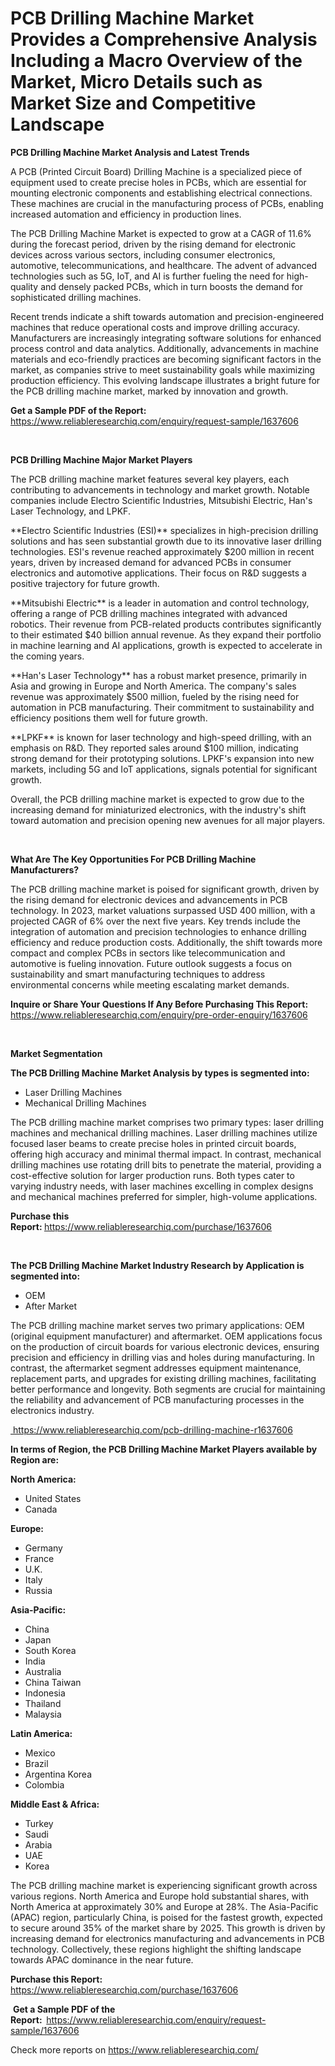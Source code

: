 <p><h1>PCB Drilling Machine Market Provides a Comprehensive Analysis Including a Macro Overview of the Market, Micro Details such as Market Size and Competitive Landscape</h1></p><p><strong>PCB Drilling Machine Market Analysis and Latest Trends</strong></p>
<p><p>A PCB (Printed Circuit Board) Drilling Machine is a specialized piece of equipment used to create precise holes in PCBs, which are essential for mounting electronic components and establishing electrical connections. These machines are crucial in the manufacturing process of PCBs, enabling increased automation and efficiency in production lines.</p><p>The PCB Drilling Machine Market is expected to grow at a CAGR of 11.6% during the forecast period, driven by the rising demand for electronic devices across various sectors, including consumer electronics, automotive, telecommunications, and healthcare. The advent of advanced technologies such as 5G, IoT, and AI is further fueling the need for high-quality and densely packed PCBs, which in turn boosts the demand for sophisticated drilling machines.</p><p>Recent trends indicate a shift towards automation and precision-engineered machines that reduce operational costs and improve drilling accuracy. Manufacturers are increasingly integrating software solutions for enhanced process control and data analytics. Additionally, advancements in machine materials and eco-friendly practices are becoming significant factors in the market, as companies strive to meet sustainability goals while maximizing production efficiency. This evolving landscape illustrates a bright future for the PCB drilling machine market, marked by innovation and growth.</p></p>
<p><strong>Get a Sample PDF of the Report:&nbsp;</strong> <a href="https://www.reliableresearchiq.com/enquiry/request-sample/1637606?utm_campaign=2392&utm_medium=2&utm_source=Github&utm_content=ia&utm_term=22022025&utm_id=pcb-drilling-machine">https://www.reliableresearchiq.com/enquiry/request-sample/1637606</a></p>
<p>&nbsp;</p>
<p><strong>PCB Drilling Machine Major Market Players</strong></p>
<p><p>The PCB drilling machine market features several key players, each contributing to advancements in technology and market growth. Notable companies include Electro Scientific Industries, Mitsubishi Electric, Han's Laser Technology, and LPKF.</p><p>**Electro Scientific Industries (ESI)** specializes in high-precision drilling solutions and has seen substantial growth due to its innovative laser drilling technologies. ESI's revenue reached approximately $200 million in recent years, driven by increased demand for advanced PCBs in consumer electronics and automotive applications. Their focus on R&D suggests a positive trajectory for future growth.</p><p>**Mitsubishi Electric** is a leader in automation and control technology, offering a range of PCB drilling machines integrated with advanced robotics. Their revenue from PCB-related products contributes significantly to their estimated $40 billion annual revenue. As they expand their portfolio in machine learning and AI applications, growth is expected to accelerate in the coming years.</p><p>**Han's Laser Technology** has a robust market presence, primarily in Asia and growing in Europe and North America. The company's sales revenue was approximately $500 million, fueled by the rising need for automation in PCB manufacturing. Their commitment to sustainability and efficiency positions them well for future growth.</p><p>**LPKF** is known for laser technology and high-speed drilling, with an emphasis on R&D. They reported sales around $100 million, indicating strong demand for their prototyping solutions. LPKF's expansion into new markets, including 5G and IoT applications, signals potential for significant growth.</p><p>Overall, the PCB drilling machine market is expected to grow due to the increasing demand for miniaturized electronics, with the industry's shift toward automation and precision opening new avenues for all major players.</p></p>
<p>&nbsp;</p>
<p><strong>What Are The Key Opportunities For PCB Drilling Machine Manufacturers?</strong></p>
<p><p>The PCB drilling machine market is poised for significant growth, driven by the rising demand for electronic devices and advancements in PCB technology. In 2023, market valuations surpassed USD 400 million, with a projected CAGR of 6% over the next five years. Key trends include the integration of automation and precision technologies to enhance drilling efficiency and reduce production costs. Additionally, the shift towards more compact and complex PCBs in sectors like telecommunication and automotive is fueling innovation. Future outlook suggests a focus on sustainability and smart manufacturing techniques to address environmental concerns while meeting escalating market demands.</p></p>
<p><strong>Inquire or Share Your Questions If Any Before Purchasing This Report:</strong> <a href="https://www.reliableresearchiq.com/enquiry/pre-order-enquiry/1637606?utm_campaign=2392&utm_medium=2&utm_source=Github&utm_content=ia&utm_term=22022025&utm_id=pcb-drilling-machine">https://www.reliableresearchiq.com/enquiry/pre-order-enquiry/1637606</a></p>
<p>&nbsp;</p>
<p><strong>Market Segmentation</strong></p>
<p><strong>The PCB Drilling Machine Market Analysis by types is segmented into:</strong></p>
<p><ul><li>Laser Drilling Machines</li><li>Mechanical Drilling Machines</li></ul></p>
<p><p>The PCB drilling machine market comprises two primary types: laser drilling machines and mechanical drilling machines. Laser drilling machines utilize focused laser beams to create precise holes in printed circuit boards, offering high accuracy and minimal thermal impact. In contrast, mechanical drilling machines use rotating drill bits to penetrate the material, providing a cost-effective solution for larger production runs. Both types cater to varying industry needs, with laser machines excelling in complex designs and mechanical machines preferred for simpler, high-volume applications.</p></p>
<p><strong>Purchase this Report:&nbsp;</strong><a href="https://www.reliableresearchiq.com/purchase/1637606?utm_campaign=2392&utm_medium=2&utm_source=Github&utm_content=ia&utm_term=22022025&utm_id=pcb-drilling-machine">https://www.reliableresearchiq.com/purchase/1637606</a></p>
<p>&nbsp;</p>
<p><strong>The PCB Drilling Machine Market Industry Research by Application is segmented into:</strong></p>
<p><ul><li>OEM</li><li>After Market</li></ul></p>
<p><p>The PCB drilling machine market serves two primary applications: OEM (original equipment manufacturer) and aftermarket. OEM applications focus on the production of circuit boards for various electronic devices, ensuring precision and efficiency in drilling vias and holes during manufacturing. In contrast, the aftermarket segment addresses equipment maintenance, replacement parts, and upgrades for existing drilling machines, facilitating better performance and longevity. Both segments are crucial for maintaining the reliability and advancement of PCB manufacturing processes in the electronics industry.</p></p>
<p><a href="https://www.reliableresearchiq.com/pcb-drilling-machine-r1637606?utm_campaign=2392&utm_medium=2&utm_source=Github&utm_content=ia&utm_term=22022025&utm_id=pcb-drilling-machine">&nbsp;https://www.reliableresearchiq.com/pcb-drilling-machine-r1637606</a></p>
<p><strong>In terms of Region, the PCB Drilling Machine Market Players available by Region are:</strong></p>
<p>
    <p> <strong> North America: </strong>
        <ul>
            <li>United States</li>
            <li>Canada</li>
        </ul>
        </p> 
    <p> <strong> Europe: </strong>
        <ul>
            <li>Germany</li>
            <li>France</li>
            <li>U.K.</li>
            <li>Italy</li>
            <li>Russia</li>
        </ul>
        </p> 
    <p> <strong> Asia-Pacific: </strong>
        <ul>
            <li>China</li>
            <li>Japan</li>
            <li>South Korea</li>
            <li>India</li>
            <li>Australia</li>
            <li>China Taiwan</li>
            <li>Indonesia</li>
            <li>Thailand</li>
            <li>Malaysia</li>
        </ul>
        </p> 
    <p> <strong> Latin America: </strong>
        <ul>
            <li>Mexico</li>
            <li>Brazil</li>
            <li>Argentina Korea</li>
            <li>Colombia</li>
        </ul>
        </p> 
    <p> <strong> Middle East & Africa: </strong>
        <ul>
            <li>Turkey</li>
            <li>Saudi</li>
            <li>Arabia</li>
            <li>UAE</li>
            <li>Korea</li>
        </ul>
    </p>
    </p>
<p><p>The PCB drilling machine market is experiencing significant growth across various regions. North America and Europe hold substantial shares, with North America at approximately 30% and Europe at 28%. The Asia-Pacific (APAC) region, particularly China, is poised for the fastest growth, expected to secure around 35% of the market share by 2025. This growth is driven by increasing demand for electronics manufacturing and advancements in PCB technology. Collectively, these regions highlight the shifting landscape towards APAC dominance in the near future.</p></p>
<p><strong>Purchase this Report: </strong><a href="https://www.reliableresearchiq.com/purchase/1637606?utm_campaign=2392&utm_medium=2&utm_source=Github&utm_content=ia&utm_term=22022025&utm_id=pcb-drilling-machine">https://www.reliableresearchiq.com/purchase/1637606</a></p>
<p>&nbsp;<strong>Get a Sample PDF of the Report:&nbsp;&nbsp;</strong><a href="https://www.reliableresearchiq.com/enquiry/request-sample/1637606?utm_campaign=2392&utm_medium=2&utm_source=Github&utm_content=ia&utm_term=22022025&utm_id=pcb-drilling-machine">https://www.reliableresearchiq.com/enquiry/request-sample/1637606</a></p>
<p><strong></strong></p>
<p>Check more reports on <a href="https://www.reliableresearchiq.com/?utm_campaign=2392&utm_medium=2&utm_source=Github&utm_content=ia&utm_term=22022025&utm_id=pcb-drilling-machine">https://www.reliableresearchiq.com/</a></p>